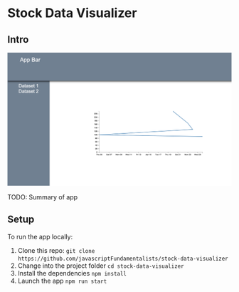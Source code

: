 Stock Data Visualizer
=======================

## Intro

![screenshot]( screenshot.png )

TODO: Summary of app

## Setup

To run the app locally:

1. Clone this repo: `git clone https://github.com/javascriptFundamentalists/stock-data-visualizer`
2. Change into the project folder `cd stock-data-visualizer`
3. Install the dependencies `npm install`
4. Launch the app `npm run start`

